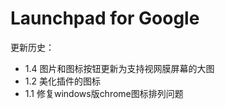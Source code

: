 Launchpad for Google
================

更新历史：

- 1.4 图片和图标按钮更新为支持视网膜屏幕的大图
- 1.2 美化插件的图标
- 1.1 修复windows版chrome图标排列问题